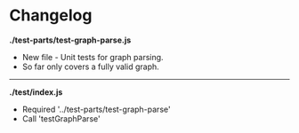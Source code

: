 # Changelog

**./test-parts/test-graph-parse.js**
* New file - Unit tests for graph parsing.
* So far only covers a fully valid graph.

---

**./test/index.js**
* Required '../test-parts/test-graph-parse'
* Call 'testGraphParse'